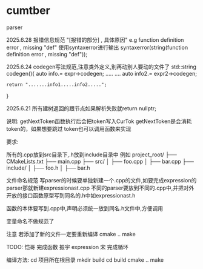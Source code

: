 # cumtber
parser

2025.6.28
报错信息规范
"[报错的部分] , 具体原因"
e.g
function definition error , missing "def"
使用syntaxerror进行输出
syntaxerror(string(function definition error , missing "def"));


2025.6.24
codegen写法规范,注意类外定义,别再动别人要动的文件了
std::string codegen(){
    auto info.= expr->codegen;
    .....
    ....
    auto info2.= expr2->codegen;

    return ".......info1.....info2.....";

}


2025.6.21
所有建树返回的跟节点如果解析失败就return nullptr;





说明:
getNextToken函数执行后会把token写入CurTok
getNextToken是会消耗token的，如果想要跳过 token也可以调用函数来实现

要求:

所有的.cpp放到src目录下,.h放到include目录中
例如
project_root/
├── CMakeLists.txt
├── main.cpp
├── src/
│   ├── foo.cpp
│   ├── bar.cpp
├── include/
│   ├── foo.h
│   ├── bar.h

文件命名规范
写parser的时候要单独新建一个.cpp的文件,如要完成expression的parser那就新建expressionast.cpp
不同的parser要放到不同的.cpp中,并把对外开放的接口函数原型写到同名的.h中如expressionast.h

函数的本体要写到.cpp中,声明必须统一放到同名.h文件中,方便调用

变量命名不做规范了


注意
若添加了新的文件一定要重新编译
cmake ..
make

TODO:
恺哥 完成函数
振宇 expression
宋 完成循环 

编译方法:
cd 项目所在根目录
mkdir build
cd build
cmake ..
make

